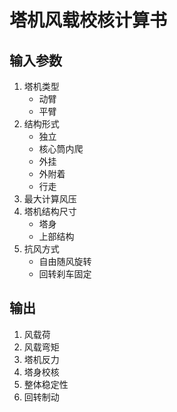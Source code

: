 # 塔机风载校核计算书

## 输入参数

1. 塔机类型
    * 动臂
    * 平臂
2. 结构形式
    * 独立
    * 核心筒内爬
    * 外挂
    * 外附着
    * 行走
3. 最大计算风压
4. 塔机结构尺寸
    * 塔身
    * 上部结构
5. 抗风方式
    * 自由随风旋转
    * 回转刹车固定

## 输出

1. 风载荷
2. 风载弯矩
3. 塔机反力
4. 塔身校核
5. 整体稳定性
6. 回转制动